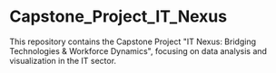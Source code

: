 # Capstone_Project_IT_Nexus
This repository contains the Capstone Project "IT Nexus: Bridging Technologies &amp; Workforce Dynamics", focusing on data analysis and visualization in the IT sector.
